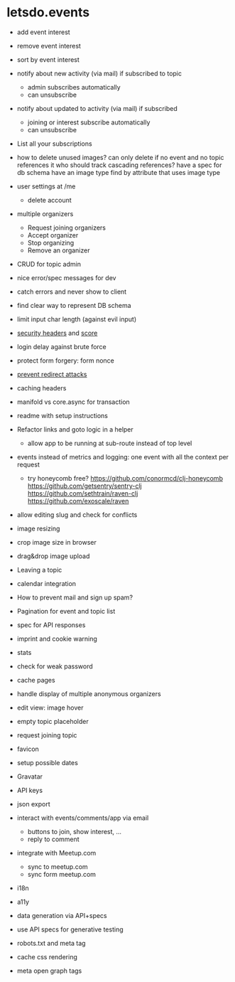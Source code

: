 # letsdo.events

- add event interest
- remove event interest
- sort by event interest

- notify about new activity (via mail) if subscribed to topic
  - admin subscribes automatically
  - can unsubscribe
- notify about updated to activity (via mail) if subscribed
  - joining or interest subscribe automatically
  - can unsubscribe
- List all your subscriptions

- how to delete unused images?
 can only delete if no event and no topic references it
 who should track cascading references?
 have a spec for db schema
 have an image type
 find by attribute that uses image type

- user settings at /me
  - delete account
- multiple organizers
  - Request joining organizers
  - Accept organizer
  - Stop organizing
  - Remove an organizer
- CRUD for topic admin

- nice error/spec messages for dev
- catch errors and never show to client

- find clear way to represent DB schema

- limit input char length (against evil input)
- [security headers](https://github.com/ring-clojure/ring-defaults/blob/master/src/ring/middleware/defaults.clj) and [score](https://observatory.mozilla.org/analyze/letsdo.events)
- login delay against brute force
- protect form forgery: form nonce
- [prevent redirect attacks](https://rundis.github.io/blog/2015/buddy_auth_part2.html)
- caching headers

- manifold vs core.async for transaction

- readme with setup instructions

- Refactor links and goto logic in a helper
  - allow app to be running at sub-route instead of top level

- events instead of metrics and logging: one event with all the context per request
  - try honeycomb free?
    https://github.com/conormcd/clj-honeycomb
    https://github.com/getsentry/sentry-clj
    https://github.com/sethtrain/raven-clj
    https://github.com/exoscale/raven

- allow editing slug and check for conflicts
- image resizing
- crop image size in browser
- drag&drop image upload

- Leaving a topic

- calendar integration
- How to prevent mail and sign up spam?
- Pagination for event and topic list
- spec for API responses

- imprint and cookie warning

- stats
- check for weak password
- cache pages
- handle display of multiple anonymous organizers
- edit view: image hover
- empty topic placeholder
- request joining topic
- favicon
- setup possible dates
- Gravatar
- API keys
- json export
- interact with events/comments/app via email
  - buttons to join, show interest, ...
  - reply to comment
- integrate with Meetup.com
  - sync to meetup.com
  - sync form meetup.com
- i18n
- a11y
- data generation via API+specs
- use API specs for generative testing

- robots.txt and meta tag
- cache css rendering
- meta open graph tags
